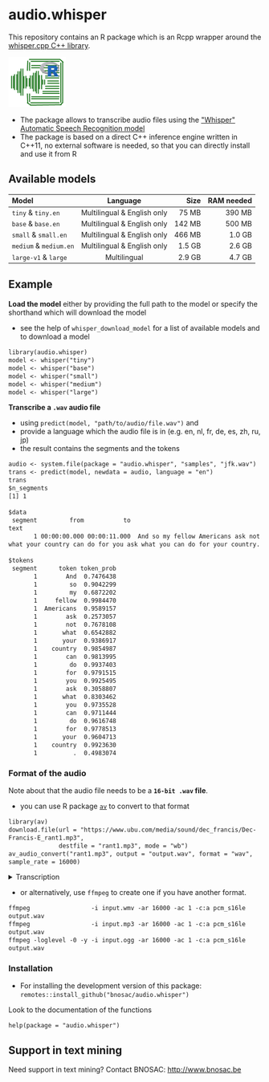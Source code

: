 # audio.whisper

This repository contains an R package which is an Rcpp wrapper around the [whisper.cpp C++ library](https://github.com/ggerganov/whisper.cpp).

![](tools/logo-audio-whisper-x100.png)

- The package allows to transcribe audio files using the ["Whisper" Automatic Speech Recognition model](https://github.com/openai/whisper)
- The package is based on a direct C++ inference engine written in C++11, no external software is needed, so that you can directly install and use it from R


## Available models

| Model                  | Language                    |  Size  | RAM needed |
|:-----------------------|:---------------------------:|-------:|-----------:|
| `tiny` & `tiny.en`     | Multilingual & English only | 75 MB  | 390 MB     |
| `base` & `base.en`     | Multilingual & English only | 142 MB | 500 MB     |
| `small` & `small.en`   | Multilingual & English only | 466 MB | 1.0 GB     |
| `medium` & `medium.en` | Multilingual & English only | 1.5 GB | 2.6 GB     |
| `large-v1` & `large`   | Multilingual                | 2.9 GB | 4.7 GB     |

## Example

**Load the model** either by providing the full path to the model or specify the shorthand which will download the model
  - see the help of `whisper_download_model` for a list of available models and to download a model

```{r}
library(audio.whisper)
model <- whisper("tiny")
model <- whisper("base")
model <- whisper("small")
model <- whisper("medium")
model <- whisper("large")
```

**Transcribe a `.wav` audio file** 
  - using `predict(model, "path/to/audio/file.wav")` and 
  - provide a language which the audio file is in (e.g. en, nl, fr, de, es, zh, ru, jp)
  - the result contains the segments and the tokens

```{r}
audio <- system.file(package = "audio.whisper", "samples", "jfk.wav")
trans <- predict(model, newdata = audio, language = "en")
trans
$n_segments
[1] 1

$data
 segment         from           to                                                                                                       text
       1 00:00:00.000 00:00:11.000  And so my fellow Americans ask not what your country can do for you ask what you can do for your country.

$tokens
 segment      token token_prob
       1        And  0.7476438
       1         so  0.9042299
       1         my  0.6872202
       1     fellow  0.9984470
       1  Americans  0.9589157
       1        ask  0.2573057
       1        not  0.7678108
       1       what  0.6542882
       1       your  0.9386917
       1    country  0.9854987
       1        can  0.9813995
       1         do  0.9937403
       1        for  0.9791515
       1        you  0.9925495
       1        ask  0.3058807
       1       what  0.8303462
       1        you  0.9735528
       1        can  0.9711444
       1         do  0.9616748
       1        for  0.9778513
       1       your  0.9604713
       1    country  0.9923630
       1          .  0.4983074
```

### Format of the audio

Note about that the audio file needs to be a **`16-bit .wav` file**. 
  - you can use R package [`av`](https://cran.r-project.org/package=av) to convert to that format 

```{r}
library(av)
download.file(url = "https://www.ubu.com/media/sound/dec_francis/Dec-Francis-E_rant1.mp3", 
              destfile = "rant1.mp3", mode = "wb")
av_audio_convert("rant1.mp3", output = "output.wav", format = "wav", sample_rate = 16000)
```

<details>
  <summary>Transcription</summary>
  
  ```{r}
  trans <- predict(model, newdata = "output.wav", language = "en", duration = 30 * 1000, offset = 7 * 1000, token_timestamps = TRUE)
  trans
  ```
</details>

  - or alternatively, use `ffmpeg` to create one if you have another format. 

```{bash}
ffmpeg                 -i input.wmv -ar 16000 -ac 1 -c:a pcm_s16le output.wav
ffmpeg                 -i input.mp3 -ar 16000 -ac 1 -c:a pcm_s16le output.wav
ffmpeg -loglevel -0 -y -i input.ogg -ar 16000 -ac 1 -c:a pcm_s16le output.wav
```


### Installation

- For installing the development version of this package: `remotes::install_github("bnosac/audio.whisper")`

Look to the documentation of the functions

```
help(package = "audio.whisper")
```

## Support in text mining

Need support in text mining?
Contact BNOSAC: http://www.bnosac.be


